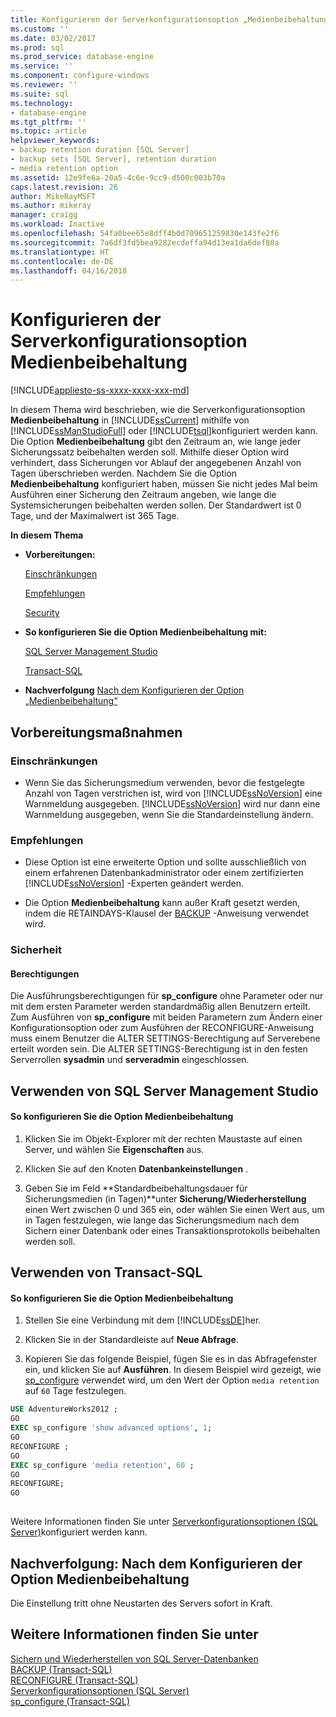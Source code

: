 ```yaml
---
title: Konfigurieren der Serverkonfigurationsoption „Medienbeibehaltung“ | Microsoft-Dokumentation
ms.custom: ''
ms.date: 03/02/2017
ms.prod: sql
ms.prod_service: database-engine
ms.service: ''
ms.component: configure-windows
ms.reviewer: ''
ms.suite: sql
ms.technology:
- database-engine
ms.tgt_pltfrm: ''
ms.topic: article
helpviewer_keywords:
- backup retention duration [SQL Server]
- backup sets [SQL Server], retention duration
- media retention option
ms.assetid: 12e9fe6a-20a5-4c6e-9cc9-d500c003b70a
caps.latest.revision: 26
author: MikeRayMSFT
ms.author: mikeray
manager: craigg
ms.workload: Inactive
ms.openlocfilehash: 54fa0bee65e8dff4b0d709651259830e143fe2f6
ms.sourcegitcommit: 7a6df3fd5bea9282ecdeffa94d13ea1da6def80a
ms.translationtype: HT
ms.contentlocale: de-DE
ms.lasthandoff: 04/16/2018
---
```

# <a name="configure-the-media-retention-server-configuration-option"></a>Konfigurieren der Serverkonfigurationsoption Medienbeibehaltung
[!INCLUDE[appliesto-ss-xxxx-xxxx-xxx-md](../../includes/appliesto-ss-xxxx-xxxx-xxx-md.md)]

  In diesem Thema wird beschrieben, wie die Serverkonfigurationsoption **Medienbeibehaltung** in [!INCLUDE[ssCurrent](../../includes/sscurrent-md.md)] mithilfe von [!INCLUDE[ssManStudioFull](../../includes/ssmanstudiofull-md.md)] oder [!INCLUDE[tsql](../../includes/tsql-md.md)]konfiguriert werden kann. Die Option **Medienbeibehaltung** gibt den Zeitraum an, wie lange jeder Sicherungssatz beibehalten werden soll. Mithilfe dieser Option wird verhindert, dass Sicherungen vor Ablauf der angegebenen Anzahl von Tagen überschrieben werden. Nachdem Sie die Option **Medienbeibehaltung** konfiguriert haben, müssen Sie nicht jedes Mal beim Ausführen einer Sicherung den Zeitraum angeben, wie lange die Systemsicherungen beibehalten werden sollen. Der Standardwert ist 0 Tage, und der Maximalwert ist 365 Tage.  
  
 **In diesem Thema**  
  
-   **Vorbereitungen:**  
  
     [Einschränkungen](#Restrictions)  
  
     [Empfehlungen](#Recommendations)  
  
     [Security](#Security)  
  
-   **So konfigurieren Sie die Option Medienbeibehaltung mit:**  
  
     [SQL Server Management Studio](#SSMSProcedure)  
  
     [Transact-SQL](#TsqlProcedure)  
  
-   **Nachverfolgung**  [Nach dem Konfigurieren der Option „Medienbeibehaltung“](#FollowUp)  
  
##  <a name="BeforeYouBegin"></a> Vorbereitungsmaßnahmen  
  
###  <a name="Restrictions"></a> Einschränkungen  
  
-   Wenn Sie das Sicherungsmedium verwenden, bevor die festgelegte Anzahl von Tagen verstrichen ist, wird von [!INCLUDE[ssNoVersion](../../includes/ssnoversion-md.md)] eine Warnmeldung ausgegeben. [!INCLUDE[ssNoVersion](../../includes/ssnoversion-md.md)] wird nur dann eine Warnmeldung ausgegeben, wenn Sie die Standardeinstellung ändern.  
  
###  <a name="Recommendations"></a> Empfehlungen  
  
-   Diese Option ist eine erweiterte Option und sollte ausschließlich von einem erfahrenen Datenbankadministrator oder einem zertifizierten [!INCLUDE[ssNoVersion](../../includes/ssnoversion-md.md)] -Experten geändert werden.  
  
-   Die Option **Medienbeibehaltung** kann außer Kraft gesetzt werden, indem die RETAINDAYS-Klausel der [BACKUP](../../t-sql/statements/backup-transact-sql.md) -Anweisung verwendet wird.  
  
###  <a name="Security"></a> Sicherheit  
  
####  <a name="Permissions"></a> Berechtigungen  
 Die Ausführungsberechtigungen für **sp_configure** ohne Parameter oder nur mit dem ersten Parameter werden standardmäßig allen Benutzern erteilt. Zum Ausführen von **sp_configure** mit beiden Parametern zum Ändern einer Konfigurationsoption oder zum Ausführen der RECONFIGURE-Anweisung muss einem Benutzer die ALTER SETTINGS-Berechtigung auf Serverebene erteilt worden sein. Die ALTER SETTINGS-Berechtigung ist in den festen Serverrollen **sysadmin** und **serveradmin** eingeschlossen.  
  
##  <a name="SSMSProcedure"></a> Verwenden von SQL Server Management Studio  
  
#### <a name="to-configure-the-media-retention-option"></a>So konfigurieren Sie die Option Medienbeibehaltung  
  
1.  Klicken Sie im Objekt-Explorer mit der rechten Maustaste auf einen Server, und wählen Sie **Eigenschaften** aus.  
  
2.  Klicken Sie auf den Knoten **Datenbankeinstellungen** .  
  
3.  Geben Sie im Feld **Standardbeibehaltungsdauer für Sicherungsmedien (in Tagen)**unter **Sicherung/Wiederherstellung** einen Wert zwischen 0 und 365 ein, oder wählen Sie einen Wert aus, um in Tagen festzulegen, wie lange das Sicherungsmedium nach dem Sichern einer Datenbank oder eines Transaktionsprotokolls beibehalten werden soll.  
  
##  <a name="TsqlProcedure"></a> Verwenden von Transact-SQL  
  
#### <a name="to-configure-the-media-retention-option"></a>So konfigurieren Sie die Option Medienbeibehaltung  
  
1.  Stellen Sie eine Verbindung mit dem [!INCLUDE[ssDE](../../includes/ssde-md.md)]her.  
  
2.  Klicken Sie in der Standardleiste auf **Neue Abfrage**.  
  
3.  Kopieren Sie das folgende Beispiel, fügen Sie es in das Abfragefenster ein, und klicken Sie auf **Ausführen**. In diesem Beispiel wird gezeigt, wie [sp_configure](../../relational-databases/system-stored-procedures/sp-configure-transact-sql.md) verwendet wird, um den Wert der Option `media retention` auf `60` Tage festzulegen.  
  
```sql  
USE AdventureWorks2012 ;  
GO  
EXEC sp_configure 'show advanced options', 1;  
GO  
RECONFIGURE ;  
GO  
EXEC sp_configure 'media retention', 60 ;  
GO  
RECONFIGURE;  
GO  
  
```  
  
 Weitere Informationen finden Sie unter [Serverkonfigurationsoptionen &#40;SQL Server&#41;](../../database-engine/configure-windows/server-configuration-options-sql-server.md)konfiguriert werden kann.  
  
##  <a name="FollowUp"></a> Nachverfolgung: Nach dem Konfigurieren der Option Medienbeibehaltung  
 Die Einstellung tritt ohne Neustarten des Servers sofort in Kraft.  
  
## <a name="see-also"></a>Weitere Informationen finden Sie unter  
 [Sichern und Wiederherstellen von SQL Server-Datenbanken](../../relational-databases/backup-restore/back-up-and-restore-of-sql-server-databases.md)   
 [BACKUP &#40;Transact-SQL&#41;](../../t-sql/statements/backup-transact-sql.md)   
 [RECONFIGURE &#40;Transact-SQL&#41;](../../t-sql/language-elements/reconfigure-transact-sql.md)   
 [Serverkonfigurationsoptionen &#40;SQL Server&#41;](../../database-engine/configure-windows/server-configuration-options-sql-server.md)   
 [sp_configure &#40;Transact-SQL&#41;](../../relational-databases/system-stored-procedures/sp-configure-transact-sql.md)  
  
  
